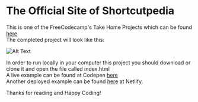 # The Official Site of Shortcutpedia

This is one of the FreeCodecamp's Take Home Projects which can be found [here](https://learn.freecodecamp.org/coding-interview-prep/take-home-projects/build-a-wikipedia-viewer) <br />
The completed project will look like this:

![Alt Text](https://github.com/w86compositor/shortcutpedia/blob/master/shortcutpedia.gif)

In order to run locally in your computer this project you should download or clone it and open the file called index.html <br />
A live example can be found at Codepen [here](https://codepen.io/w86compositor/full/qKZJPV/) <br />
Another deployed example can be found [here](https://codepen.io/w86compositor/full/qKZJPV/) at Netlify. <br />

Thanks for reading and Happy Coding!
